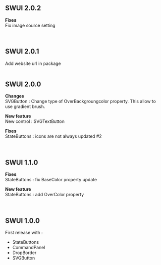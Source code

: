 ## SWUI 2.0.2  
  
**Fixes**  
    Fix image source setting
<br/><br/><br/>

## SWUI 2.0.1  
  Add website url in package  
  <br/>
## SWUI 2.0.0  

**Changes**  
    SVGButton : Change type of OverBackgroungcolor property. 
    This allow to use gradient brush.
  
**New feature**  
    New control : SVGTextButton

**Fixes**  
    StateButtons : icons are not always updated #2
<br/><br/><br/>

## SWUI 1.1.0

**Fixes**  
    StateButtons : fix BaseColor property update

**New feature**  
    StateButtons : add OverColor property
<br/><br/><br/>
  
  
## SWUI 1.0.0

First release with :
- StateButtons
- CommandPanel
- DropBorder
- SVGButton
